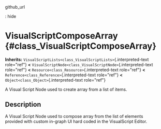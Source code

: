 github\_url

:   hide

VisualScriptComposeArray {#class_VisualScriptComposeArray}
========================

**Inherits:**
`VisualScriptLists<class_VisualScriptLists>`{.interpreted-text
role="ref"} **\<**
`VisualScriptNode<class_VisualScriptNode>`{.interpreted-text role="ref"}
**\<** `Resource<class_Resource>`{.interpreted-text role="ref"} **\<**
`Reference<class_Reference>`{.interpreted-text role="ref"} **\<**
`Object<class_Object>`{.interpreted-text role="ref"}

A Visual Script Node used to create array from a list of items.

Description
-----------

A Visual Script Node used to compose array from the list of elements
provided with custom in-graph UI hard coded in the VisualScript Editor.
